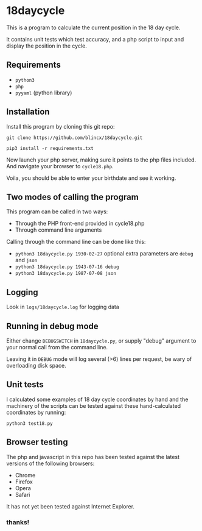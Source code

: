 # 18daycycle

This is a program to calculate the current position in the 18 day cycle. 

It contains unit tests which test accuracy, and a php script to input and
display the position in the cycle. 

## Requirements

- `python3`
- `php` 
- `pyyaml` (python library)

## Installation

Install this program by cloning this git repo:

`git clone https://github.com/blincx/18daycycle.git`

`pip3 install -r requirements.txt`
    
Now launch your php server, making sure it points to the php files included.
And navigate your browser to `cycle18.php`.

Voila, you should be able to enter your birthdate and see it working.


## Two modes of calling the program

This program can be called in two ways: 
- Through the PHP front-end provided in cycle18.php
- Through command line arguments

Calling through the command line can be done like this:
- `python3 18daycycle.py 1930-02-27`
optional extra parameters are `debug` and `json`
- `python3 18daycycle.py 1943-07-16 debug`
- `python3 18daycycle.py 1987-07-08 json`

## Logging

Look in `logs/18daycycle.log` for logging data

## Running in debug mode

Either change `DEBUGSWITCH` in `18daycycle.py`, or supply "debug" argument to your normal call from the command line. 

Leaving it in `DEBUG` mode will log several (>6) lines per request, be wary of
overloading disk space. 

## Unit tests

I calculated some examples of 18 day cycle coordinates by hand and the machinery
of the scripts can be tested against these hand-calculated coordinates by
running:

`python3 test18.py`


## Browser testing

The php and javascript in this repo has been tested against the latest versions
of the following browsers:

- Chrome
- Firefox
- Opera
- Safari

It has not yet been tested against Internet Explorer. 

### thanks!
